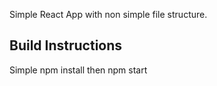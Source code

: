 Simple React App with non simple file structure.

## Build Instructions

Simple npm install then npm start